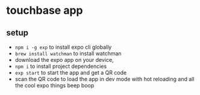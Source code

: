 # touchbase app

## setup
- `npm i -g exp` to install expo cli globally
- `brew install watchman` to install watchman
- download the expo app on your device,
- `npm i` to install project dependencies
- `exp start` to start the app and get a QR code
- scan the QR code to load the app in dev mode with hot reloading and all the cool expo things beep boop
